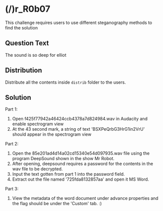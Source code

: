 # (\/)r_R0b07
This challenge requires users to use different steganography methods to find the solution

## Question Text
The sound is so deep for elliot

## Distribution
Distribute all the contents inside `distrib` folder to the users.

## Solution
Part 1:
1. Open f425f77942a46424ccb4378a7d824984.wav in Audacity and enable spectrogram view
2. At the 43 second mark, a string of text 'BSXPeQrbG3HrG1in2VrU' should appear in the spectrogram view

Part 2:
1. Open the 85e201ad4d14a02cd15340e54d097935.wav file using the program DeepSound shown in the show Mr Robot.
2. After opening, deepsound requires a password for the contents in the wav file to be decrypted.
3. Input the text gotten from part 1 into the password field.
4. Extract out the file named '725fda8132857aa' and open it MS Word.

Part 3:
1. View the metadata of the word document under advance properties and the flag should be under the 'Custom' tab. :)